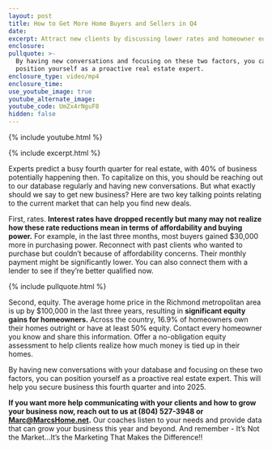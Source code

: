```yaml
---
layout: post
title: How to Get More Home Buyers and Sellers in Q4
date:
excerpt: Attract new clients by discussing lower rates and homeowner equity.
enclosure:
pullquote: >-
  By having new conversations and focusing on these two factors, you can
  position yourself as a proactive real estate expert.
enclosure_type: video/mp4
enclosure_time:
use_youtube_image: true
youtube_alternate_image:
youtube_code: UmZx4rNguF8
hidden: false
---
```

{% include youtube.html %}

{% include excerpt.html %}

Experts predict a busy fourth quarter for real estate, with 40% of business potentially happening then. To capitalize on this, you should be reaching out to our database regularly and having new conversations. But what exactly should we say to get new business? Here are two key talking points relating to the current market that can help you find new deals.

First, rates. **Interest rates have dropped recently but many may not realize how these rate reductions mean in terms of affordability and buying power.** For example, in the last three months, most buyers gained $30,000 more in purchasing power. Reconnect with past clients who wanted to purchase but couldn’t because of affordability concerns. Their monthly payment might be significantly lower. You can also connect them with a lender to see if they’re better qualified now.

{% include pullquote.html %}

Second, equity. The average home price in the Richmond metropolitan area is up by $100,000 in the last three years, resulting in **significant equity gains for homeowners.** Across the country, 16.9% of homeowners own their homes outright or have at least 50% equity. Contact every homeowner you know and share this information. Offer a no-obligation equity assessment to help clients realize how much money is tied up in their homes.

By having new conversations with your database and focusing on these two factors, you can position yourself as a proactive real estate expert. This will help you secure business this fourth quarter and into 2025.

**If you want more help communicating with your clients and how to grow your business now, reach out to us at (804) 527-3948 or Marc@MarcsHome.net.** Our coaches listen to your needs and provide data that can grow your business this year and beyond. And remember - It’s Not the Market…It’s the Marketing That Makes the Difference!!